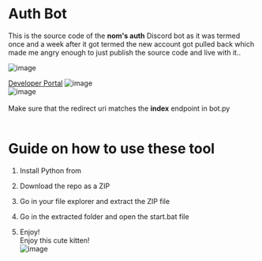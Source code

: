 # Auth Bot 

This is the source code of the **nom's auth** Discord bot as it was termed once and a week after it got termed the new account got pulled back which made me angry enough to just publish the source code and live with it..    
 
![image](https://i.e-z.host/t2vbfqy7.png) 

[Developer Portal](https://discord.com/developers/applications) 
![image](https://i.e-z.host/sc0348kj.png)  
![image](https://i.e-z.host/m9ugxrw3.png)
<br>  
Make sure that the redirect uri matches the **index** endpoint in bot.py    
<br> 
   
# Guide on how to use these tool  
 
1. Install Python from 
 
2. Download the repo as a ZIP   

3. Go in your file explorer and extract the ZIP file     
 
4. Go in the extracted folder and open the start.bat file   
 
5. Enjoy!   
Enjoy this cute kitten!   
![image](https://i.e-z.host/7x11aiiw.png)   